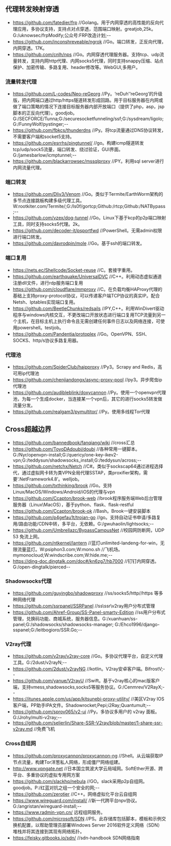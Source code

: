 ## 代理转发映射穿透
- https://github.com/fatedier/frp    //Golang。用于内网穿透的高性能的反向代理应用，多协议支持，支持点对点穿透，范围端口映射。greatjob,25k。G:/uknowsec/frpModify;公众号:FRP改造计划;--
- https://github.com/inconshreveable/ngrok    //Go。端口转发，正反向代理，内网穿透。17K。
- https://github.com/cnlh/nps    //Go。内网穿透代理服务器。支持tcp、udp流量转发，支持内网http代理、内网socks5代理，同时支持snappy压缩、站点保护、加密传输、多路复用、header修改等。WebGUI,多用户。
### 流量转发代理
- https://github.com/L-codes/Neo-reGeorg    //Py。‘reDuh’‘reGeorg’的升级版，把内网端口通过http/https隧道转发形成回路。用于目标服务器在内网或做了端口策略的情况下连接目标服务器内部开放端口（提供了php，asp，jsp脚本的正反向代理）。goodjob。G:/SECFORCE/Tunna;G:/securesocketfunneling/ssf;G:/sysdream/ligolo;G:/FunnyWolf/pystinger;--
- https://github.com/fbkcs/thunderdns    //Py。将tcp流量通过DNS协议转发，不需要客户端和socket5支持。
- https://github.com/esrrhs/pingtunnel/    //go。构建icmp隧道转发tcp/udp/sock5流量，端口转发、绕过验证，GUI界面。G:/jamesbarlow/icmptunnel;--
- https://github.com/blackarrowsec/mssqlproxy    //PY。利用sql server进行内网流量代理。
### 端口转发
- https://github.com/Dliv3/Venom    //Go。类似于Termite/EarthWorm架构的多节点连接跳板构建多级代理工具。W:rootkiter.com/Termite/;G:/ls0f/gortcp;Github:/rtcp;Github:/NATBypass;--
- https://github.com/vzex/dog-tunnel    //Go。Linux下基于kcp的p2p端口映射工具，同时支持socks5代理。2k。
- https://github.com/decoder-it/psportfwd    //PowerShell。无需admin权限进行端口转发。
- https://github.com/davrodpin/mole    //Go。基于ssh的端口转发。
### 端口复用
- https://nets.ec/Shellcode/Socket-reuse    //C。套接字重用。
- https://github.com/earthquake/UniversalDVC    //C++。利用动态虚拟通道注册dll文件，进行rdp服务端口复用
- https://github.com/cloudflare/mmproxy    //C。在负载均衡HAProxy代理的基础上支持proxy-protocol协议，可以传递客户端TCP协议的真实IP。配合Netsh、Iptables实现端口复用。
- https://github.com/BeetleChunks/redsails    //PY,C++。利用WinDivert驱动程序与windows内核交互，不更改端口开放状态进行端口复用TCP流量到另一个主机，在目标主机上执行命令且无需创建任何事件日志以及网络连接，可使用powershell。testjob。
- https://github.com/Pandentia/protoplex    //Go。OpenVPN、SSH、SOCKS、http/s协议多路复用器。
### 代理池
- https://github.com/SpiderClub/haipproxy    //Py3。Scrapy and Redis，高可用ip代理池
- https://github.com/chenjiandongx/async-proxy-pool    //py3。异步爬虫ip代理池
- https://github.com/audibleblink/doxycannon    //Py。使用一个openvpn代理池，为每一个生成docker，当连接某一个vpn后，其它的进行socks5转发做流量分发。
- https://github.com/realgam3/pymultitor/    //Py。使用多线程Tor代理
## Cross超越边界
- https://github.com/bannedbook/fanqiang/wiki    //cross汇总
- https://github.com/ToyoDAdoubi/doubi    //各种常用一键脚本。G:/Nyr/openvpn-install;G:/quericy/one-key-ikev2-vpn;G:/teddysun/shadowsocks_install;G:/teddysun/across;--
- https://github.com/netchx/Netch    //C#。类似于sockscap64通过进程选择代，通过虚拟网卡转为类VPN全局代理SSTAP，类proxifier架构，需要‘.NetFramework4.8’。welljob。
- https://github.com/txthinking/brook    //Go。支持Linux/MacOS/Windows/Android/iOS的代理与vpn
- https://github.com/Ccapton/brook-web    //brook程序服务端Web后台管理服务器（Linux\MacOS），基于python、flask、flask-restful
- https://github.com/Ccapton/brook-ok    //Bash。Brook一键安装脚本
- https://github.com/p4gefau1t/trojan-go    //go。支持自动证书申请/多路复用/路由功能/CDN中转，多平台，无依赖。G:/gwuhaolin/lightsocks;--
- https://github.com/Umbrellazc/BypassCampusNet    //校园网防断网，UDP 53 免流上网。
- https://github.com/ntkernel/lantern    //蓝灯unlimited-landeng-for-win，无限流量蓝灯。W:psiphon3.com;W:mono.sh //飞机场。mymonocloud;W:windscribe.com;W:hide.me;--
- https://ding-doc.dingtalk.com/doc#/kn6zg7/hb7000    //钉钉内网穿透。G:/open-dingtalk/pierced--
### Shadowsocks代理
- https://github.com/guyingbo/shadowproxy    //ss/socks5/http//https 等多种网络代理
- https://github.com/ssrpanel/SSRPanel    //ss\ssr\v2ray用户分布式管理
- https://github.com/Ahref-Group/SS-Panel-smarty-Edition    //ss用户分布式管理，兑换码功能、商城系统，服务器信息。G:/xuanhuan/ss-panel;G:/shadowsocks/shadowsocks-manager;
G:/Ehco1996/django-sspanel;G:/leitbogioro/SSR.Go;--
### V2ray代理
- https://github.com/v2ray/v2ray-core    //Go。多协议代理平台，自定义代理工具。G:/2dust/v2rayN;--
- https://github.com/2dust/v2rayNG    //kotlin。V2ray安卓客户端。BifrostV;--
- https://github.com/yanue/V2rayU    //Swift。基于v2ray核心的mac版客户端，支持vmess,shadowsocks,socks5等服务协议。G:/Cenmrev/V2RayX;--
- https://itunes.apple.com/us/app/kitsunebi-proxy-utility/    //美区V2ray IOS客户端，PP助手IPA文件。Shadowrocket;Pepi;i2Ray;Quantumult;--
- https://github.com/sprov065/v2-ui    //Py。多协议多用户的 v2ray 面板。G:/Jrohy/multi-v2ray;--
- https://github.com/selierlin/Share-SSR-V2ray/blob/master/1-share-ssr-v2ray.md    //免费飞机
### Cross自组网
- https://github.com/proxycannon/proxycannon-ng    //Shell。从云端获取IP节点流量，构建Tor洋葱私人网络，形成僵尸网络组建。
- http://www.vpngate.net    //日本国立筑波大学云局域网。SoftEther开源、跨平台、多重协议的虚拟专用网方案
- https://github.com/slackhq/nebula    //GO。slack采用p2p自组网。goodjob。P:/红蓝对抗之组一个安全的网;--
- https://github.com/zerotier    //C++。网络虚拟化平台云自组网
- https://www.wireguard.com/install/    //新一代跨平台npv协议。G:/angristan/wireguard-install;--
- https://www.radmin-vpn.cn/    远程组网服务。
- https://github.com/microsoft/SDN    //PS。此存储库包括脚本，模板和示例交换机配置，以帮助管理员部署Windows Server 2016软件定义网络（SDN）堆栈并将其连接到其现有网络拓扑。
- https://feisky.gitbooks.io/sdn/    //sdn-handbook SDN网络指南